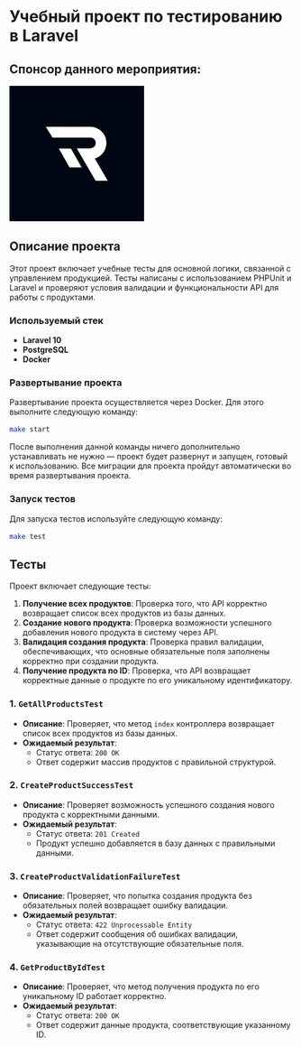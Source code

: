 # Учебный проект по тестированию в Laravel
## Спонсор данного мероприятия:

[![RichBeeLogo](app/public/RB_Logo.jpeg)](https://richbee.ru/)

## Описание проекта

Этот проект включает учебные тесты для основной логики, связанной с управлением продукцией. 
Тесты написаны с использованием PHPUnit и Laravel и проверяют условия валидации и функциональности API для работы с продуктами.

### Используемый стек

- **Laravel 10**
- **PostgreSQL**
- **Docker**

### Развертывание проекта

Развертывание проекта осуществляется через Docker. Для этого выполните следующую команду:

```bash
make start
```
После выполнения данной команды ничего дополнительно устанавливать не нужно — проект будет развернут и запущен, готовый к использованию.
Все миграции для проекта пройдут автоматически во время развертывания проекта.

### Запуск тестов

Для запуска тестов используйте следующую команду:
```bash
make test
```

## Тесты

Проект включает следующие тесты:

1. **Получение всех продуктов**: Проверка того, что API корректно возвращает список всех продуктов из базы данных.
2. **Создание нового продукта**: Проверка возможности успешного добавления нового продукта в систему через API.
3. **Валидация создания продукта**: Проверка правил валидации, обеспечивающих, что основные обязательные поля заполнены корректно при создании продукта.
4. **Получение продукта по ID**: Проверка, что API возвращает корректные данные о продукте по его уникальному идентификатору.

### 1. `GetAllProductsTest`

- **Описание**: Проверяет, что метод `index` контроллера возвращает список всех продуктов из базы данных.
- **Ожидаемый результат**:
    - Статус ответа: `200 OK`
    - Ответ содержит массив продуктов с правильной структурой.

### 2. `CreateProductSuccessTest`

- **Описание**: Проверяет возможность успешного создания нового продукта с корректными данными.
- **Ожидаемый результат**:
    - Статус ответа: `201 Created`
    - Продукт успешно добавляется в базу данных с правильными данными.

### 3. `CreateProductValidationFailureTest`

- **Описание**: Проверяет, что попытка создания продукта без обязательных полей возвращает ошибку валидации.
- **Ожидаемый результат**:
    - Статус ответа: `422 Unprocessable Entity`
    - Ответ содержит сообщения об ошибках валидации, указывающие на отсутствующие обязательные поля.

### 4. `GetProductByIdTest`

- **Описание**: Проверяет, что метод получения продукта по его уникальному ID работает корректно.
- **Ожидаемый результат**:
    - Статус ответа: `200 OK`
    - Ответ содержит данные продукта, соответствующие указанному ID.
